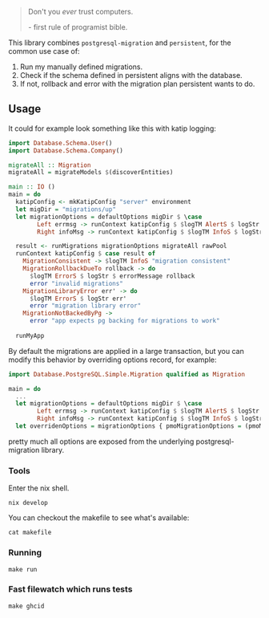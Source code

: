 
> Don't you *ever* trust computers.
>
> \- first rule of programist bible.


This library combines `postgresql-migration` and `persistent`,
for the common use case of:
1. Run my manually defined migrations.
2. Check if the schema defined in persistent aligns with the database.
3. If not, rollback and error with the migration plan persistent wants to do.

## Usage

It could for example look something like this with katip logging:
```haskell
import Database.Schema.User()
import Database.Schema.Company()

migrateAll :: Migration
migrateAll = migrateModels $(discoverEntities)

main :: IO ()
main = do
  katipConfig <- mkKatipConfig "server" environment
  let migDir = "migrations/up"
  let migrationOptions = defaultOptions migDir $ \case
        Left errmsg -> runContext katipConfig $ $logTM AlertS $ logStr errmsg
        Right infoMsg -> runContext katipConfig $ $logTM InfoS $ logStr infoMsg

  result <- runMigrations migrationOptions migrateAll rawPool
  runContext katipConfig $ case result of
    MigrationConsistent -> $logTM InfoS "migration consistent"
    MigrationRollbackDueTo rollback -> do
      $logTM ErrorS $ logStr $ errorMessage rollback
      error "invalid migrations"
    MigrationLibraryError err' -> do
      $logTM ErrorS $ logStr err'
      error "migration library error"
    MigrationNotBackedByPg ->
      error "app expects pg backing for migrations to work"
      
  runMyApp
```

By default the migrations are applied in a large transaction,
but you can modify this behavior by overriding options record,
for example:

```haskell
import Database.PostgreSQL.Simple.Migration qualified as Migration

main = do
  ...
  let migrationOptions = defaultOptions migDir $ \case
        Left errmsg -> runContext katipConfig $ $logTM AlertS $ logStr errmsg
        Right infoMsg -> runContext katipConfig $ $logTM InfoS $ logStr infoMsg
  let overridenOptions = migrationOptions { pmoMigrationOptions = (pmoMigrationOptions migrationOptions ) {Migration.optTransactionControl = Migration.TransactionPerStep }}
```

pretty much all options are exposed from the underlying postgresql-migration
library.

### Tools
Enter the nix shell.
```
nix develop
```
You can checkout the makefile to see what's available:
```
cat makefile
```

### Running
```
make run
```

### Fast filewatch which runs tests
```
make ghcid
```
